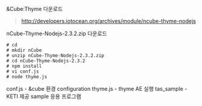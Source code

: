 &Cube:Thyme 다운로드

> http://developers.iotocean.org/archives/module/ncube-thyme-nodejs  

nCube-Thyme-Nodejs-2.3.2.zip 다운로드

```
# cd
# mkdir nCube
# unzip nCube-Thyme-Nodejs-2.3.2.zip
# cd nCube-Thyme-Nodejs-2.3.2
# npm install
# vi conf.js
# node thyme.js
```

conf.js - &cube 환경 configuration
thyme.js - thyme AE 실행
tas_sample - KETI 제공 sample 응용 프로그램